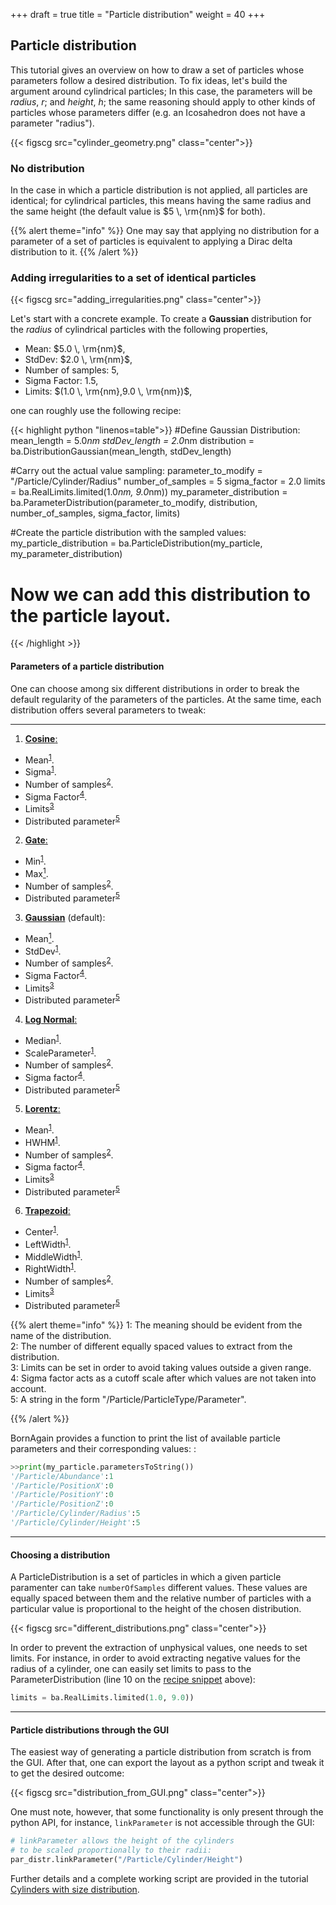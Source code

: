 +++
draft = true
title = "Particle distribution"
weight = 40
+++

## Particle distribution

This tutorial gives an overview on how to draw a set of particles whose parameters 
follow a desired distribution.
To fix ideas, let's build the argument around cylindrical particles; 
In this case, the parameters will be *radius*, $r$; and *height*, $h$; the same reasoning 
should apply to other kinds of particles whose parameters differ 
(e.g. an Icosahedron does not have a parameter "radius").


{{< figscg src="cylinder_geometry.png" class="center">}}

### No distribution

In the case in which a particle distribution is not applied, all particles 
are identical; for cylindrical particles, this means having the same radius 
and the same height (the default value is $5 \, \rm{nm}$ for both).


{{% alert theme="info" %}}
One may say that applying no distribution for
a parameter of a set of particles is equivalent to applying a Dirac delta 
distribution to it.
{{% /alert %}}


### Adding irregularities to a set of identical particles

{{< figscg src="adding_irregularities.png" class="center">}}

Let's start with a concrete example. To create a **Gaussian** distribution for
the *radius* of cylindrical particles with the following properties,

   - Mean: $5.0 \, \rm{nm}$,
   - StdDev: $2.0 \, \rm{nm}$,
   - Number of samples: $5$,
   - Sigma Factor: $1.5$,
   - Limits: $(1.0 \, \rm{nm},9.0 \, \rm{nm})$,

one can roughly use the following <a name="recipe">recipe</a>:

{{< highlight python "linenos=table">}}
#Define Gaussian Distribution:
mean_length = 5.0*nm
stdDev_length = 2.0*nm
distribution = ba.DistributionGaussian(mean_length, stdDev_length)

#Carry out the actual value sampling:
parameter_to_modify = "/Particle/Cylinder/Radius"
number_of_samples = 5
sigma_factor = 2.0
limits = ba.RealLimits.limited(1.0*nm, 9.0*nm))
my_parameter_distribution = ba.ParameterDistribution(parameter_to_modify, 
                                                     distribution, 
                                                     number_of_samples, 
                                                     sigma_factor, 
                                                     limits)
    
#Create the particle distribution with the sampled values:
my_particle_distribution = ba.ParticleDistribution(my_particle,
                                                   my_parameter_distribution)
    
# Now we can add this distribution to the particle layout.
{{< /highlight >}}


#### Parameters of a particle distribution

One can choose among six different distributions in order to break the default
regularity of the parameters of the particles. At the same time, each
distribution offers several parameters to tweak:

-----------------------------------

1. <a href="https://en.wikipedia.org/wiki/Raised_cosine_distribution" target="_blank">**Cosine**:</a> 
 - Mean<sup>[1](#evidentMeaning)</sup>.
 - Sigma<sup>[1](#evidentMeaning)</sup>.
 - Number of samples<sup>[2](#numberOfSamples)</sup>.
 - Sigma Factor<sup>[4](#sigmaFactor)</sup>.
 - Limits<sup>[3](#limits)</sup>
 - Distributed parameter<sup>[5](#distributedParameter)</sup>
2. <a href="https://en.wikipedia.org/wiki/Discrete_uniform_distribution" target="_blank">**Gate**:</a> 
 - Min<sup>[1](#evidentMeaning)</sup>.
 - Max[<sup>1](#evidentMeaning)</sup>.
 - Number of samples<sup>[2](#numberOfSamples)</sup>.
 - Distributed parameter<sup>[5](#distributedParameter)</sup>
3. <a href="https://en.wikipedia.org/wiki/Normal_distribution" target="_blank">**Gaussian**</a> (default): 
 - Mean[<sup>1](#evidentMeaning)</sup>.
 - StdDev<sup>[1](#evidentMeaning)</sup>.
 - Number of samples<sup>[2](#numberOfSamples)</sup>.
 - Sigma Factor<sup>[4](#sigmaFactor)</sup>.
 - Limits<sup>[3](#limits)</sup>
 - Distributed parameter<sup>[5](#distributedParameter)</sup>
4. <a href="https://en.wikipedia.org/wiki/Log-normal_distribution" target="_blank">**Log Normal**:</a> 
 - Median<sup>[1](#evidentMeaning)</sup>.
 - ScaleParameter<sup>[1](#evidentMeaning)</sup>.
 - Number of samples<sup>[2](#numberOfSamples)</sup>.
 - Sigma factor<sup>[4](#sigmaFactor)</sup>.
 - Distributed parameter<sup>[5](#distributedParameter)</sup>
5. <a href="https://en.wikipedia.org/wiki/Cauchy_distribution" target="_blank">**Lorentz**:</a> 
 - Mean<sup>[1](#evidentMeaning)</sup>.
 - HWHM<sup>[1](#evidentMeaning)</sup>.
 - Number of samples<sup>[2](#numberOfSamples)</sup>.
 - Sigma factor<sup>[4](#sigmaFactor)</sup>.
 - Limits<sup>[3](#limits)</sup>
 - Distributed parameter<sup>[5](#distributedParameter)</sup>
6. <a href="https://en.wikipedia.org/wiki/Trapezoidal_distribution" target="_blank">**Trapezoid**:</a> 
 - Center<sup>[1](#evidentMeaning)</sup>.
 - LeftWidth<sup>[1](#evidentMeaning)</sup>.
 - MiddleWidth<sup>[1](#evidentMeaning)</sup>.
 - RightWidth<sup>[1](#evidentMeaning)</sup>.
 - Number of samples<sup>[2](#numberOfSamples)</sup>.
 - Limits<sup>[3](#limits)</sup>
 - Distributed parameter<sup>[5](#distributedParameter)</sup>

{{% alert theme="info" %}}
<a name="evidentMeaning">1</a>: The meaning should be evident from the name of the distribution.  
<a name="numberOfSamples">2</a>: The number of different equally spaced values to extract from the distribution.  
<a name="limits">3</a>: Limits can be set in order to avoid taking values outside a given range.  
<a name="sigmaFactor">4</a>: Sigma factor acts as a cutoff scale after which values are not taken into account.  
<a name="distributedParameter">5</a>: A string in the form "/Particle/ParticleType/Parameter".

{{% /alert %}}

BornAgain provides a function to print the list of available particle parameters and their corresponding values:
:
```python
>>print(my_particle.parametersToString())
'/Particle/Abundance':1
'/Particle/PositionX':0
'/Particle/PositionY':0
'/Particle/PositionZ':0
'/Particle/Cylinder/Radius':5
'/Particle/Cylinder/Height':5
```

-----------------------------------

#### Choosing a distribution

A ParticleDistribution is a set of particles in which a given particle
paramenter can take `numberOfSamples` different values.
These values are equally spaced between them and the relative number of
particles with a particular value is proportional to the height of the
chosen distribution.

{{< figscg src="different_distributions.png" class="center">}}

In order to prevent the extraction of unphysical values, one needs
to set limits. For instance, in order to avoid extracting negative 
values for the radius of a cylinder, one can easily set limits to
pass to the ParameterDistribution (line 10 on the [recipe snippet](#recipe) above):

```python
limits = ba.RealLimits.limited(1.0, 9.0))
```

---------------

#### Particle distributions through the GUI

The easiest way of generating a particle distribution from scratch is from the GUI.
After that, one can export the layout as a python script and tweak it to get the desired outcome:

{{< figscg src="distribution_from_GUI.png" class="center">}}

One must note, however, that some functionality is only present through the python API, 
for instance, `linkParameter` is not accessible through the GUI:

```python
# linkParameter allows the height of the cylinders
# to be scaled proportionally to their radii:
par_distr.linkParameter("/Particle/Cylinder/Height")
```

Further details and a complete working script are provided in the tutorial [Cylinders with size distribution](/documentation/tutorial-examples/embedded-particles/size-distribution/).
